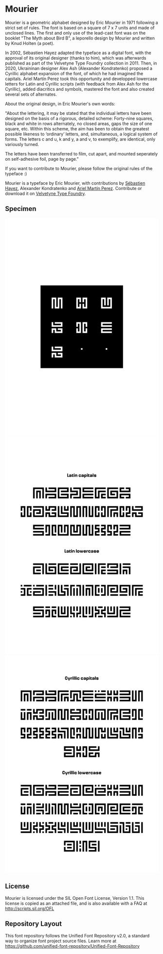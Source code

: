 # Mourier

Mourier is a geometric alphabet designed by Eric Mourier in 1971 following a strict set of rules. The font is based on a square of 7 x 7 units and made of unclosed lines. The first and only use of the lead-cast font was on the booklet "The Myth about Bird B", a leporello design by Mourier and written by Knud Holten (a poet).

In 2002, Sébastien Hayez adapted the typeface as a digital font, with the approval of its original designer (thanks to him), which was afterwards published as part of the Velvetyne Type Foundry collection in 2011. Then, in 2020, Ukraininan designer Alex Ash (Alexander Kondratenko) proposed a Cyrillic alphabet expansion of the font, of which he had imagined the capitals. Ariel Martín Perez took this opportunity and developped lowercase letters for Latin and Cyrillic scripts (with feedback from Alex Ash for the Cyrillic), added diacritics and symbols, mastered the font and also created several sets of alternates.

About the original design, in Eric Mourier's own words:

"About the lettering, it may be stated that the individual letters have been designed on the basis of a rigorous, detailed scheme: Forty-nine squares, black and white in rows alternately, no closed areas, gaps the size of one square, etc. Within this scheme, the aim has been to obtain the greatest possible likeness to ‘ordinary’ letters, and, simultaneous, a logical system of forms. The letters c and u, k and y, a and v, to exemplify, are identical, only variously turned.

The letters have been transferred to film, cut apart, and mounted seperately on self-adhesive foil, page by page."

If you want to contribute to Mourier, please follow the original rules of the typeface :)

Mourier is a typeface by Eric Mourier, with contributions by 
[Sébastien Hayez](http://sebastienhayez.fr/), Alexander Kondratenko and [Ariel Martín Perez](http://www.arielgraphisme.com).
Contribute or download it on [Velvetyne Type Foundry](http://velvetyne.fr/fonts/mourier/).

## Specimen

![specimen1](documentation/specimen/mourier-specimen-1.png)
![specimen2](documentation/specimen/mourier-specimen-2.png)
![specimen3](documentation/specimen/mourier-specimen-3.png)

## License

Mourier is licensed under the SIL Open Font License, Version 1.1.
This license is copied as an attached file, and is also available 
with a FAQ at http://scripts.sil.org/OFL

## Repository Layout

This font repository follows the Unified Font Repository v2.0,
a standard way to organize font project source files. Learn more at
https://github.com/unified-font-repository/Unified-Font-Repository
